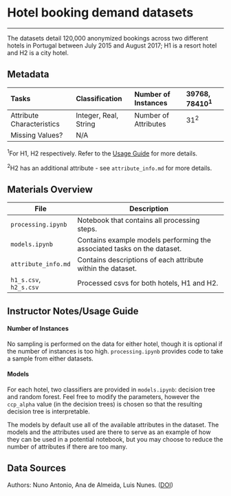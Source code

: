 # Hotel booking demand datasets
----

The datasets detail 120,000 anonymized bookings across two different hotels in Portugal between July 2015 and August 2017; H1 is a resort hotel and H2 is a city hotel. 

## Metadata
| Tasks                      | Classification          | Number of Instances  | 39768, 78410<sup>1</sup> |
|:---------------------------|:------------------------|:---------------------|:-----|
| Attribute Characteristics  | Integer, Real, String   | Number of Attributes | 31<sup>2</sup>   |
| Missing Values?            | N/A                     |                      |      |

<sup>1</sup>For H1, H2 respectively. Refer to the [Usage Guide](#usage) for more details.

<sup>2</sup>H2 has an additional attribute - see `attribute_info.md` for more details.

## Materials Overview
| File                      | Description  |
|---------------------------|--------------|
| `processing.ipynb`        | Notebook that contains all processing steps. |
| `models.ipynb`            | Contains example models performing the associated tasks on the dataset. |
| `attribute_info.md`       | Contains descriptions of each attribute within the dataset. |
| `h1_s.csv`, `h2_s.csv`    | Processed csvs for both hotels, H1 and H2. |

## Instructor Notes/Usage Guide<a href="#usage"></a>
#### Number of Instances
No sampling is performed on the data for either hotel, though it is optional if the number of instances is too high. `processing.ipynb` provides code to take a sample from either datasets.

#### Models
For each hotel, two classifiers are provided in `models.ipynb`: decision tree and random forest. Feel free to modify the parameters, however the `ccp_alpha` value (in the decision trees) is chosen so that the resulting decision tree is interpretable.

The models by default use all of the available attributes in the dataset. The models and the attributes used are there to serve as an example of how they can be used in a potential notebook, but you may choose to reduce the number of attributes if there are too many.

## Data Sources
Authors: Nuno Antonio, Ana de Almeida, Luis Nunes. ([DOI](https://doi.org/10.1016/j.dib.2018.11.126))
